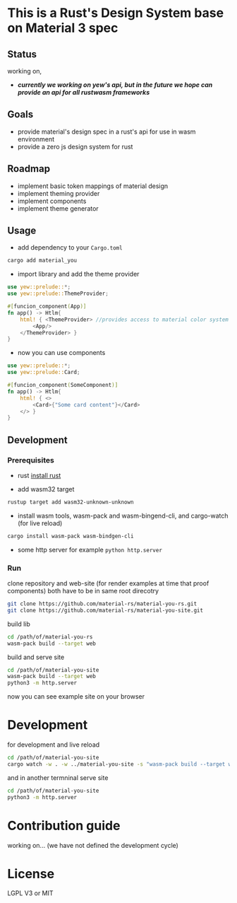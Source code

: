 # This is a Rust's Design System base on Material 3 spec

## Status
working on,

- ***currently we working on yew's api, but in the future we hope can provide an api for all rustwasm frameworks***

## Goals
- provide material's design spec in a rust's api for use in wasm environment
- provide a zero js design system for rust


## Roadmap
- implement basic token mappings of material design
- implement theming provider
- implement components
- implement theme generator


## Usage 

- add dependency to your `Cargo.toml`
```bash
cargo add material_you
```

- import library and add the theme provider
```rust
use yew::prelude::*;
use yew::prelude::ThemeProvider;

#[funcion_component(App)]
fn app() -> Htlm{
	html! { <ThemeProvider> //provides access to material color system and theming to whole app
		<App/>
	</ThemeProvider> }
}
```

- now you can use components
```rust
use yew::prelude::*;
use yew::prelude::Card;

#[funcion_component(SomeComponent)]
fn app() -> Htlm{ 
	html! { <>
		<Card>{"Some card content"}</Card>
	</> }
}
```

## Development

### Prerequisites 

- rust [install rust](https://www.rust-lang.org/tools/install)

- add wasm32 target
```bash
rustup target add wasm32-unknown-unknown
```

- install wasm tools, wasm-pack and wasm-bingend-cli, and cargo-watch (for live reload)
```bash
cargo install wasm-pack wasm-bindgen-cli
```

- some http server for example `python http.server`

### Run

clone repository and web-site (for render examples at time that proof components)
both have to be in same root direcotry
```bash
git clone https://github.com/material-rs/material-you-rs.git
git clone https://github.com/material-rs/material-you-site.git
```

build lib
```bash
cd /path/of/material-you-rs
wasm-pack build --target web
```

build and serve site
```bash
cd /path/of/material-you-site
wasm-pack build --target web
python3 -m http.server
```

now you can see example site on your browser

# Development

for development and live reload
```bash
cd /path/of/material-you-site
cargo watch -w . -w ../material-you-site -s "wasm-pack build --target web"
```

and in another termninal serve site
```bash
cd /path/of/material-you-site
python3 -m http.server
```

# Contribution guide
working on... (we have not defined the development cycle)


# License
LGPL V3 or MIT

<!--
[//]: <>  definitions
[//]: <>  
[//]: <>  Key: Accent | Neutral | Error
[//]: <>  		< Accent[ primary key color | secondary key color | tertiary key color ] >
[//]: <>  	< Neutral[ neutral key color | neutral variant key color ] >
[//]: <>  palette: <Key, <ton1, ton2, ...., ton13> >
[//]: <>  
[//]: <>  tone -> assigned to role
[//]: <>  
[//]: <>  tonal palette ->  [color,0..100] color with % of ligth (palette have 13 tones)
[//]: <>  e.g. primary40 -> primary key color with 40% of ligth
[//]: <>  
[//]: <>  color scheme -> a set/group of tones assigned to specific roles that get mapped to components
[//]: <>  
[//]: <>  scheme roles ->
[//]: <>  accent keys: pairing, emphasis, visual expresion
[//]: <>  neutral keys: surfaces and backgrouns... and high emphasis text and icons
[//]: <>  
[//]: <>  -----------------------------------------------------------------------------
[//]: <>   Pseudocode of usage (design)
[//]: <>  {
[//]: <>  
[//]: <>  	color(md.sys.color.surface) = Color::of(Role::Surface);
[//]: <>  	css = \"
[//]: <>  		background-color: md.sys.color.surface //(color:surface)
[//]: <>  	\";
[//]: <>  	<template css>...</template>
[//]: <>  }
[//]: <>  ----------------------------------------------------------------------------
[//]: <>  
[//]: <>  
[//]: <>  
[//]: <>  NOTE: all this is based on one color scheme.. where is passed?
[//]: <>  let color = Color::of(Role::Primary);
[//]: <>  fn Color::of(role: Role) -> Hex {
[//]: <>  	Token::of(Role).hex()
[//]: <>  }
[//]: <>  
[//]: <>  fn Token::of(role: Role) -> Token {
[//]: <>  	// encapsulates current baseline theme
[//]: <>  	if dark return dark token
[//]: <>  	if light return ligth token
[//]: <>  }
[//]: <>  fn hex(self: Token) -> Hex {
[//]: <>  }
[//]: <>  
[//]: <>  let color = Color::of(Role::Surface);
[//]: <>  
[//]: <>  
[//]: <>  for surfaces level 1..5
[//]: <>  let color = Color::of(Role::Surface).level(3);
[//]: <>  
[//]: <>  fn Hex::level(self: Hex, level: Level) -> Hex  {
[//]: <>  	//add opacity to current color
[//]: <>  }
[//]: <>  
-->
